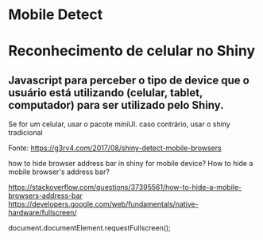 # Mobile Detect

# Reconhecimento de  celular no Shiny

## Javascript para perceber o tipo de device que o usuário está utilizando (celular, tablet, computador) para ser utilizado pelo Shiny.

Se for um celular, usar o pacote miniUI. caso contrário, usar o shiny tradicional

Fonte:
https://g3rv4.com/2017/08/shiny-detect-mobile-browsers


how to hide browser address bar in  shiny for mobile device?
How to hide a mobile browser's address bar?

https://stackoverflow.com/questions/37395561/how-to-hide-a-mobile-browsers-address-bar
https://developers.google.com/web/fundamentals/native-hardware/fullscreen/

document.documentElement.requestFullscreen();
